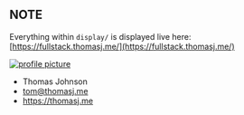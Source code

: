 ## **NOTE**

Everything within ```display/``` is displayed live here: [https://fullstack.thomasj.me/](https://fullstack.thomasj.me/)

[ ![profile picture](https://images.weserv.nl/?url=thomasj.me/assets/images/outline.png&q=95) ](http://thomasj.me)

- Thomas Johnson
- tom@thomasj.me
- https://thomasj.me
